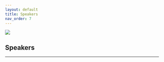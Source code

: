 ```yaml
---
layout: default
title: Speakers
nav_order: 7
---
```

![](../../assets/images/bg_windmill.jpg)
## Speakers
---
